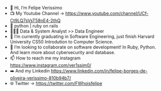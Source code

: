 - 👋 Hi, I’m Felipe Verissimo
- 📺 My Youtube Channel -> https://www.youtube.com/channel/UCf-Ct9LQ7sVsT58nE4-2thQ
- 👀 python | ruby on rails
- 📅🧑‍🔬 Data & System Analyst >> Data Engineer
- 🌱 I’m currently graduating in Software Engineering, just finish Harvard University CS50 Introdution to Computer Science.
- 💞️ I’m looking to collaborate on software development! In Ruby, Python. And learn more about cybersecurity and database.
- 📫 How to reach me my instagram https://www.instagram.com/ver1ssim0/
- ➡️ And my Linkedin https://www.linkedin.com/in/felipe-borges-de-oliveira-verissimo-810b94b7/
- 🌐 Twitter -> https://twitter.com/FWhoisfelipe

<!---
Felbrou/Felbrou is a ✨ special ✨ repository because its `README.md` (this file) appears on your GitHub profile.
You can click the Preview link to take a look at your changes.
--->
